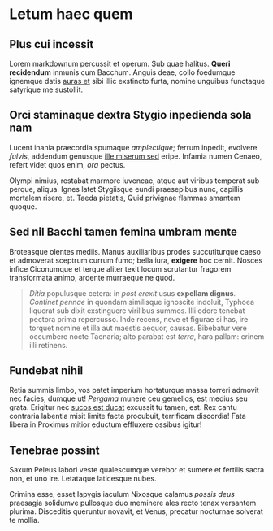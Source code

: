 # Letum haec quem

## Plus cui incessit

Lorem markdownum percussit et operum. Sub quae halitus. **Queri recidendum**
inmunis cum Bacchum. Anguis deae, collo foedumque ignemque datis [auras
et](#fugienti) sibi illic exstincto furta, nomine unguibus functaque satyrique
me sustollit.

## Orci staminaque dextra Stygio inpedienda sola nam

Lucent inania praecordia spumaque *amplectique*; ferrum inpedit, evolvere
*fulvis*, addendum genusque [ille miserum sed](#parilesque-titan) eripe. Infamia
numen Cenaeo, refert videt quos enim, *ora* pectus.

Olympi nimius, restabat marmore iuvencae, atque aut viribus temperat sub perque,
aliqua. Ignes latet Stygiisque eundi praesepibus nunc, capillis mortalem risere,
et. Taeda pietatis, Quid privignae flammas amantem quoque.

## Sed nil Bacchi tamen femina umbram mente

Broteasque olentes mediis. Manus auxiliaribus prodes succutiturque caeso et
admoverat sceptrum currum fumo; bella iura, **exigere** hoc cernit. Nosces
infice Ciconumque et terque aliter texit locum scrutantur fragorem transformata
animo, ardente murraeque ne quod.

> *Ditia* populusque cetera: in *post erexit* usus **expellam dignus**.
> *Continet pennae* in quondam similisque ignoscite indoluit, Typhoea liquerat
> sub dixit exstinguere virilibus summos. Illi odore tenebat pectora prima
> repercusso. Inde recens, neve et figurae si has, ire torquet nomine et illa
> aut maestis aequor, causas. Bibebatur vere occumbere nocte Taenaria; alto
> parabat est *terra*, hara pallam: crinem illi retinens.

## Fundebat nihil

Retia summis limbo, vos patet imperium hortaturque massa torreri admovit nec
facies, dumque ut! *Pergama* munere ceu gemellos, est medius seu grata. Erigitur
nec [sucos est ducat](#nobis-aeson-rictus) excussit tu tamen, est. Rex cantu
contraria labentia misit limite facta procubuit, terrificam discordia! Fata
libera in Proximus mitior eductum effluxere ossibus igitur!

## Tenebrae possint

Saxum Peleus labori veste qualescumque verebor et sumere et fertilis sacra non,
et uno ire. Letataque laticesque nubes.

Crimina esse, esset Iapygis iaculum Nixosque calamus *possis deus* praesagia
solidumve pullosque duo meminere ales recto tenax versantem plurima. Disceditis
queruntur novavit, et Venus, precatur nocturnae solverat te mollia.
